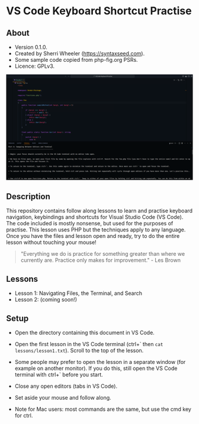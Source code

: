 VS Code Keyboard Shortcut Practise
==================================

About
------

* Version 0.1.0.
* Created by Sherri Wheeler (https://syntaxseed.com).
* Some sample code copied from php-fig.org PSRs.
* Licence: GPLv3.

![Screenshot of Lesson 1](screenshot.png)

Description
------------

This repository contains follow along lessons to learn and practise keyboard navigation, keybindings and shortcuts for Visual Studio Code (VS Code). The code included is mostly nonsense, but used for the purposes of practise. This lesson uses PHP but the techniques apply to any language. Once you have the files and lesson open and ready, try to do the entire lesson without touching your mouse!

> "Everything we do is practice for something greater than where we currently are. Practice only makes for improvement."  - Les Brown

Lessons
--------

* Lesson 1: Navigating Files, the Terminal, and Search
* Lesson 2: (coming soon!)

Setup
------

* Open the directory containing this document in VS Code.
* Open the first lesson in the VS Code terminal (ctrl+` then ```cat lessons/lesson1.txt```). Scroll to the top of the lesson.
* Some people may prefer to open the lesson in a separate window (for example on another monitor). If you do this, still open the VS Code terminal with ctrl+` before you start.
* Close any open editors (tabs in VS Code).
* Set aside your mouse and follow along.

* Note for Mac users: most commands are the same, but use the cmd key for ctrl.
